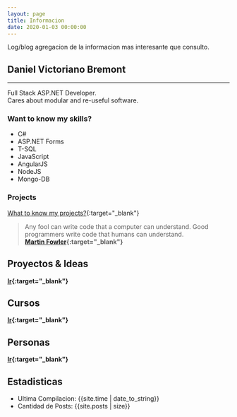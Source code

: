 ```yaml
---
layout: page
title: Informacion
date: 2020-01-03 00:00:00
---
```


Log/blog agregacion de la informacion mas interesante que consulto.

## Daniel Victoriano Bremont

---

Full Stack ASP.NET Developer. <br/>
Cares about modular and re-useful software.

### Want to know my skills?
- C#
- ASP.NET Forms
- T-SQL
- JavaScript
- AngularJS
- NodeJS
- Mongo-DB

### Projects
[What to know my projects?](/projects/){:target="_blank"}

> Any fool can write code that a computer can understand. Good programmers write code that humans can understand.  <br/>
> **[Martin Fowler](https://martinfowler.com/){:target="_blank"}**

## Proyectos & Ideas

**[Ir](/articles/2020/04/19/proyectos-ideas/){:target="_blank"}**

## Cursos
**[Ir](/articles/2020/04/19/cursos/){:target="_blank"}**

## Personas
**[Ir](/articles/2020/04/19/personas/){:target="_blank"}**

## Estadisticas
- Ultima Compilacion: {{site.time | date_to_string}} <br/>
- Cantidad de Posts: {{site.posts | size}}
